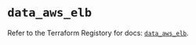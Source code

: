 # `data_aws_elb`

Refer to the Terraform Registory for docs: [`data_aws_elb`](https://registry.terraform.io/providers/hashicorp/aws/5.15.0/docs/data-sources/elb).
